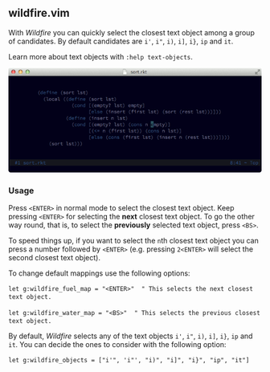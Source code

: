 ## wildfire.vim

With *Wildfire* you can quickly select the closest text object among a group of
candidates. By default candidates are `i'`, `i"`, `i)`, `i]`, `i}`, `ip` and `it`.

Learn more about text objects with `:help text-objects`.

![Preview](_assets/preview.gif "Preview.")

### Usage

Press `<ENTER>` in normal mode to select the closest text object. Keep pressing
`<ENTER>` for selecting the **next** closest text object. To go the other way
round, that is, to select the **previously** selected text object, press `<BS>`.

To speed things up, if you want to select the `n`th closest text object you can
press a number followed by `<ENTER>` (e.g. pressing `2<ENTER>` will select the
second closest text
object).

To change default mappings use the following options:

```vim
let g:wildfire_fuel_map = "<ENTER>"  " This selects the next closest text object.

let g:wildfire_water_map = "<BS>"  " This selects the previous closest text object.
```

By default, *Wildfire* selects any of the text objects `i'`, `i"`, `i)`, `i]`,
`i}`, `ip` and `it`. You can decide the ones to consider with the following
option:

```vim
let g:wildfire_objects = ["i'", 'i"', "i)", "i]", "i}", "ip", "it"]
```
